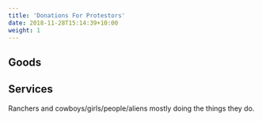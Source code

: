 ```yaml
---
title: 'Donations For Protestors'
date: 2018-11-28T15:14:39+10:00
weight: 1
---
```


## Goods
<insert more PBR jokes>

## Services
Ranchers and cowboys/girls/people/aliens mostly doing the things they do.